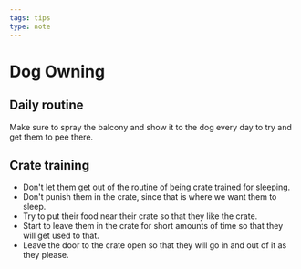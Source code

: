 ```yaml
---
tags: tips
type: note
---
```


# Dog Owning

## Daily routine

Make sure to spray the balcony and show it to the dog every day to try and get them to pee there.

## Crate training

- Don't let them get out of the routine of being crate trained for sleeping.
- Don't punish them in the crate, since that is where we want them to sleep.
- Try to put their food near their crate so that they like the crate.
- Start to leave them in the crate for short amounts of time so that they will get used to that.
- Leave the door to the crate open so that they will go in and out of it as they please.

